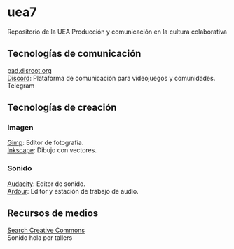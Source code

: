 # uea7
Repositorio de la UEA Producción y comunicación en la cultura colaborativa  

## Tecnologías de comunicación
[pad.disroot.org](https://pad.disroot.org/)  
[Discord](https://discord.com/): Plataforma de comunicación para videojuegos y comunidades.  
Telegram  

## Tecnologías de creación

### Imagen
[Gimp](https://www.gimp.org/): Editor de fotografía.  
[Inkscape](https://inkscape.org/es/): Dibujo con vectores.

### Sonido
[Audacity](https://www.audacityteam.org/): Editor de sonido.  
[Ardour](https://ardour.org/): Editor y estación de trabajo de audio.  

## Recursos de medios
[Search Creative Commons](https://search.creativecommons.org/)  
Sonido hola por tallers  
